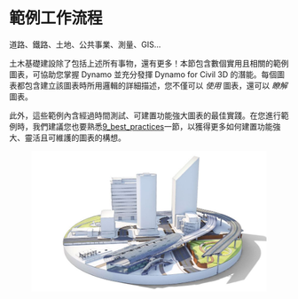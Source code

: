 # 範例工作流程 

道路、鐵路、土地、公共事業、測量、GIS...

土木基礎建設除了包括上述所有事物，還有更多！本節包含數個實用且相關的範例圖表，可協助您掌握 Dynamo 並充分發揮 Dynamo for Civil 3D 的潛能。每個圖表都包含建立該圖表時所用邏輯的詳細描述，您不僅可以 _使用_ 圖表，還可以 _瞭解_ 圖表。

此外，這些範例內含經過時間測試、可建置功能強大圖表的最佳實踐。在您進行範例時，我們建議您也要熟悉[9_best_practices](../../9\_best\_practices/ "mention")一節，以獲得更多如何建置功能強大、靈活且可維護的圖表的構想。

<figure><img src="../../.gitbook/assets/aec-bim-infrastructure-design-image_transparent.jpg" alt=""><figcaption></figcaption></figure>
